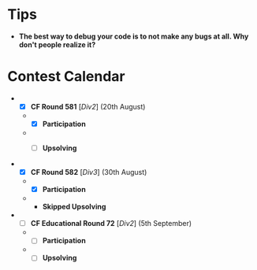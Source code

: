 # Tips
* **The best way to debug your code is to not make any bugs at all. Why don't people realize it?**

# Contest Calendar
* - [x] **CF Round 581** [_Div2_] (20th August) 
  * - [x] **Participation**
  * - [ ] **Upsolving**


* - [x] **CF Round 582** [_Div3_] (30th August) 
  * - [x] **Participation**
  * - **Skipped Upsolving**

* - [ ] **CF Educational Round 72** [_Div2_] (5th September) 
  * - [ ] **Participation**
  * - [ ] **Upsolving**
